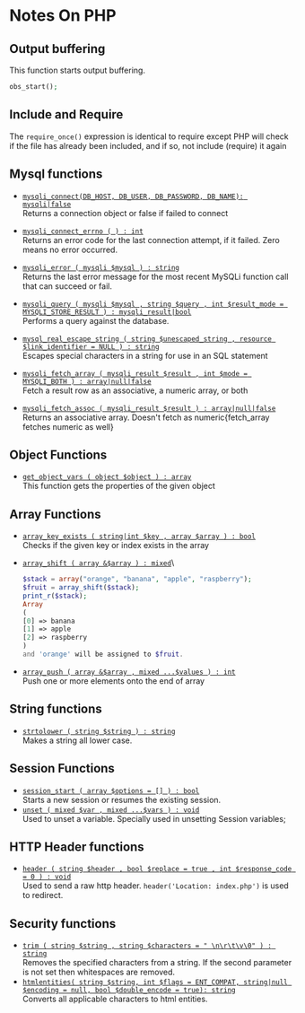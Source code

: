 # Notes On PHP

## Output buffering

This function starts output buffering.

```php
obs_start();
```

## Include and Require

The ```require_once()``` expression is identical to require except PHP will check if the file has already been included, and if so, not include (require) it again

## Mysql functions

* [```mysqli_connect(DB_HOST, DB_USER, DB_PASSWORD, DB_NAME): mysqli|false```](https://www.php.net/manual/en/mysqli.construct.php)\
    Returns a connection object or false if failed to connect

* [```mysqli_connect_errno ( ) : int```](https://www.php.net/manual/en/mysqli.connect-errno.php)\
    Returns an error code for the last connection attempt, if it failed. Zero means no error occurred.

* [```mysqli_error ( mysqli $mysql ) : string```](https://www.php.net/manual/en/mysqli.error.php)\
    Returns the last error message for the most recent MySQLi function call that can succeed or fail.

* [```mysqli_query ( mysqli $mysql , string $query , int $result_mode = MYSQLI_STORE_RESULT ) : mysqli_result|bool```](https://www.php.net/manual/en/mysqli.query.php)\
    Performs a query against the database.

* [```mysql_real_escape_string ( string $unescaped_string , resource $link_identifier = NULL ) : string```](https://www.php.net/manual/en/function.mysql-real-escape-string.php)\
    Escapes special characters in a string for use in an SQL statement

* [```mysqli_fetch_array ( mysqli_result $result , int $mode = MYSQLI_BOTH ) : array|null|false```](https://www.php.net/manual/en/mysqli-result.fetch-array.php)\
    Fetch a result row as an associative, a numeric array, or both

* [```mysqli_fetch_assoc ( mysqli_result $result ) : array|null|false```](https://www.php.net/manual/en/mysqli-result.fetch-assoc.php)\
    Returns an associative array. Doesn't fetch as numeric{fetch_array fetches numeric as well}

## Object Functions

* [```get_object_vars ( object $object ) : array```](https://www.php.net/manual/en/function.get-object-vars.php)\
    This function gets the properties of the given object

## Array Functions

* [```array_key_exists ( string|int $key , array $array ) : bool```](https://www.php.net/manual/en/function.array-key-exists.php)\
    Checks if the given key or index exists in the array

* [```array_shift ( array &$array ) : mixed```](php.net/manual/en/function.array-shift.php)\

    ```php
    $stack = array("orange", "banana", "apple", "raspberry");
    $fruit = array_shift($stack);
    print_r($stack);
    Array
    (
    [0] => banana
    [1] => apple
    [2] => raspberry
    )
    and 'orange' will be assigned to $fruit.
    ```

* [```array_push ( array &$array , mixed ...$values ) : int```](https://www.php.net/manual/en/function.array-push.php)\
    Push one or more elements onto the end of array

## String functions

* [```strtolower ( string $string ) : string```](https://www.php.net/manual/en/function.strtolower)\
    Makes a string all lower case.

## Session Functions

* [```session_start ( array $options = [] ) : bool```](https://www.php.net/manual/en/function.session-start.php)\
    Starts a new session or resumes the existing session.
* [```unset ( mixed $var , mixed ...$vars ) : void```](https://www.php.net/manual/en/function.unset.php)\
    Used to unset a variable. Specially used in unsetting Session variables;

## HTTP Header functions

* [```header ( string $header , bool $replace = true , int $response_code = 0 ) : void```](https://www.php.net/manual/en/function.header.php)\
    Used to send a raw http header. ```header('Location: index.php')``` is used to redirect.

## Security functions

* [```trim ( string $string , string $characters = " \n\r\t\v\0" ) : string```](https://www.php.net/manual/en/function.trim.php)\
    Removes the specified characters from a string. If the second parameter is not set then whitespaces are removed.
* [```htmlentities( string $string, int $flags = ENT_COMPAT, string|null $encoding = null, bool $double_encode = true): string```](https://www.php.net/manual/en/function.htmlentities.php)\
    Converts all applicable characters to html entities.
